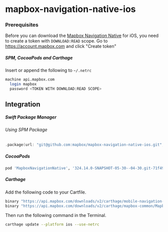 # mapbox-navigation-native-ios

### Prerequisites

Before you can download the [Mapbox Navigation Native](https://github.com/mapbox/mapbox-navigation-native) for iOS, you need to create a token with `DOWNLOAD:READ` scope.
Go to https://account.mapbox.com and click "Create token"

##### SPM, CocoaPods and Carthage
Insert or append the following to `~/.netrc`

```bash
machine api.mapbox.com
  login mapbox
  password <TOKEN WITH DOWNLOAD:READ SCOPE>
```

## Integration

##### Swift Package Manager

###### Using SPM Package

```swift
.package(url: "git@github.com:mapbox/mapbox-navigation-native-ios.git", from: "324.14.0-SNAPSHOT-05-30--04-30.git-71f4925-SNAPSHOT.0530T1106Z.de16b3a"),
```

##### CocoaPods

```ruby
pod 'MapboxNavigationNative', '324.14.0-SNAPSHOT-05-30--04-30.git-71f4925-SNAPSHOT.0530T1106Z.de16b3a'
```

##### Carthage

Add the following code to your Cartfile.

```bash
binary "https://api.mapbox.com/downloads/v2/carthage/mobile-navigation-native/MapboxNavigationNative.json" == 324.14.0-SNAPSHOT-05-30--04-30.git-71f4925-SNAPSHOT.0530T1106Z.de16b3a
binary "https://api.mapbox.com/downloads/v2/carthage/mapbox-common/MapboxCommon-ios.json" == 24.14.0-SNAPSHOT-05-30--04-30.git-71f4925
```

Then run the following command in the Terminal.
```bash
carthage update --platform ios --use-netrc
```

